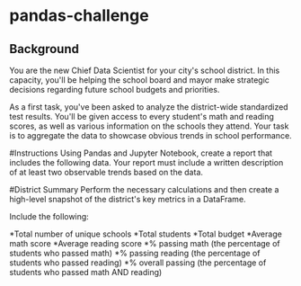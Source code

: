# pandas-challenge

## Background
You are the new Chief Data Scientist for your city's school district. In this capacity, you'll be helping the school board and mayor make strategic decisions regarding future school budgets and priorities.

As a first task, you've been asked to analyze the district-wide standardized test results. You'll be given access to every student's math and reading scores, as well as various information on the schools they attend. Your task is to aggregate the data to showcase obvious trends in school performance.

#Instructions
Using Pandas and Jupyter Notebook, create a report that includes the following data. Your report must include a written description of at least two observable trends based on the data.

#District Summary
Perform the necessary calculations and then create a high-level snapshot of the district's key metrics in a DataFrame.

Include the following:

*Total number of unique schools
*Total students
*Total budget
*Average math score
*Average reading score
*% passing math (the percentage of students who passed math)
*% passing reading (the percentage of students who passed reading)
*% overall passing (the percentage of students who passed math AND reading)
